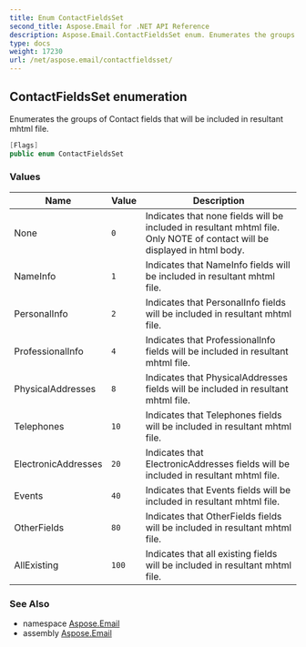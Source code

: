 ```yaml
---
title: Enum ContactFieldsSet
second_title: Aspose.Email for .NET API Reference
description: Aspose.Email.ContactFieldsSet enum. Enumerates the groups of Contact fields that will be included in resultant mhtml file
type: docs
weight: 17230
url: /net/aspose.email/contactfieldsset/
---
```

## ContactFieldsSet enumeration

Enumerates the groups of Contact fields that will be included in resultant mhtml file.

```csharp
[Flags]
public enum ContactFieldsSet
```

### Values

| Name | Value | Description |
| --- | --- | --- |
| None | `0` | Indicates that none fields will be included in resultant mhtml file. Only NOTE of contact will be displayed in html body. |
| NameInfo | `1` | Indicates that NameInfo fields will be included in resultant mhtml file. |
| PersonalInfo | `2` | Indicates that PersonalInfo fields will be included in resultant mhtml file. |
| ProfessionalInfo | `4` | Indicates that ProfessionalInfo fields will be included in resultant mhtml file. |
| PhysicalAddresses | `8` | Indicates that PhysicalAddresses fields will be included in resultant mhtml file. |
| Telephones | `10` | Indicates that Telephones fields will be included in resultant mhtml file. |
| ElectronicAddresses | `20` | Indicates that ElectronicAddresses fields will be included in resultant mhtml file. |
| Events | `40` | Indicates that Events fields will be included in resultant mhtml file. |
| OtherFields | `80` | Indicates that OtherFields fields will be included in resultant mhtml file. |
| AllExisting | `100` | Indicates that all existing fields will be included in resultant mhtml file. |

### See Also

* namespace [Aspose.Email](../../aspose.email/)
* assembly [Aspose.Email](../../)


